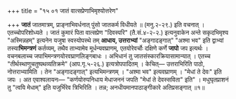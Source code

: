 +++
title = "१५ ०१ जातं वात्सप्रेणाभिमृश्योत्तरेण"

+++
**जातं** जातमात्रम्, प्राङ्नाभिवर्धनात् पुंसो जातकर्म विधीयते ॥
(मनु.२-२९.) इति वचनात् ।
एतच्चोपरिशोध्यते ।
जातं कुमारं पिता वात्सप्रेण "दिवस्परि" (तै.सं.४-२-२.) इत्यनुवाकेन अन्ते सकृदभिमृश्य "अस्मिन्नहम्" इत्यनेन यजुषा स्वस्योपस्थे तम् **आधाय, उत्तराभ्यां** "अङ्गादङ्गात्" "अश्मा भव" इति द्वाभ्यां तस्या**भिमन्त्रणं** कर्तव्यम्, तथैव ताभ्यामेव मूर्धन्यवघ्राणम्, एतयोरेवर्चोः दक्षिणे कर्णे **जापो** जप इत्यर्थः ।
वचनबलाच्च जपाभिमन्त्रणयोरवघ्राणलिङ्गबाधः ।
अभिधानं तु जातसंस्कारक्रियासामान्यात् ।
एतच्च "तीर्थस्थाणुचतुष्पथव्यतिक्रमे" (आप.गृ.५-२६.) इत्यत्रोपपादितम् ।
केचित्— उत्तराभिरिति पाठो, नोत्तराभ्यामिति ।
तेन "अङ्गादङ्गात्" इत्यभिमन्त्रणम् ।
"अश्मा भव" इत्यवघ्राणम् ।
"मेधां ते देवः" इति जपः ।
अत एवाश्वलायनः— "कर्णयोरुपनिधाय मेधाजननं जपति "मेधां ते देवस्सविता" इति" ।
मधुघृतप्राशनं तु "त्वयि मेधाम्" इति यजुर्भिरेव त्रिभिरिति ।
तन्न; अनधीयमानपाठाङ्गीकारे अतिप्रसङ्गात् ॥१॥